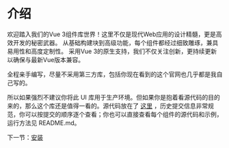 # 介绍


欢迎踏入我们的Vue 3组件库世界！这里不仅是现代Web应用的设计精髓，更是高效开发的秘密武器。
从基础构建块到高级功能，每个组件都经过细致雕琢，兼具易用性和高度定制性。
采用Vue 3的原生支持，我们不仅关注创新，更持续更新以确保与最新Vue版本兼容。

全程亲手编写，尽量不采用第三方库，包括你现在看到的这个官网也几乎都是我自己写的。

所以如果强烈不建议你将此 UI 库用于生产环境。但如果你是抱着看源代码的目的来的，那么这个库还是值得一看的。源代码放在了 [这里](https://github.com/jiangyongting0810/PulseUI)
，历史提交信息非常规范，你可以按提交的顺序逐个查看；你也可以直接查看每个组件的源代码和示例，运行方法见 README.md。

下一节：[安装](#/doc/install)